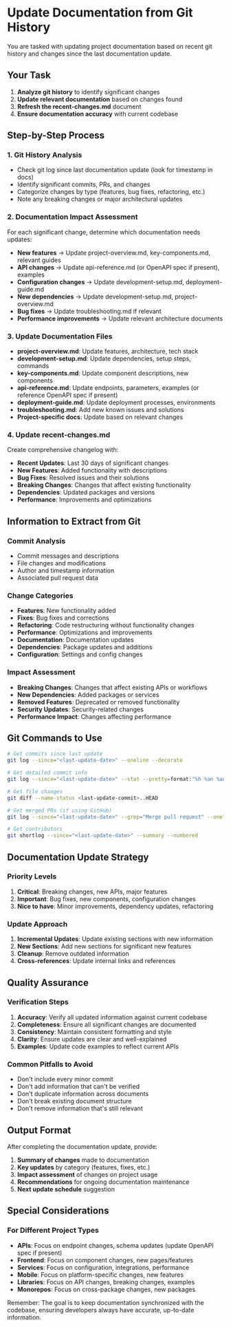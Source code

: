 # Update Documentation from Git History

You are tasked with updating project documentation based on recent git history and changes since the last documentation update.

## Your Task

1. **Analyze git history** to identify significant changes
2. **Update relevant documentation** based on changes found
3. **Refresh the recent-changes.md** document
4. **Ensure documentation accuracy** with current codebase

## Step-by-Step Process

### 1. Git History Analysis

- Check git log since last documentation update (look for timestamp in docs)
- Identify significant commits, PRs, and changes
- Categorize changes by type (features, bug fixes, refactoring, etc.)
- Note any breaking changes or major architectural updates

### 2. Documentation Impact Assessment

For each significant change, determine which documentation needs updates:

- **New features** → Update project-overview.md, key-components.md, relevant guides
- **API changes** → Update api-reference.md (or OpenAPI spec if present), examples
- **Configuration changes** → Update development-setup.md, deployment-guide.md
- **New dependencies** → Update development-setup.md, project-overview.md
- **Bug fixes** → Update troubleshooting.md if relevant
- **Performance improvements** → Update relevant architecture documents

### 3. Update Documentation Files

- **project-overview.md**: Update features, architecture, tech stack
- **development-setup.md**: Update dependencies, setup steps, commands
- **key-components.md**: Update component descriptions, new components
- **api-reference.md**: Update endpoints, parameters, examples (or reference OpenAPI spec if present)
- **deployment-guide.md**: Update deployment processes, environments
- **troubleshooting.md**: Add new known issues and solutions
- **Project-specific docs**: Update based on relevant changes

### 4. Update recent-changes.md

Create comprehensive changelog with:

- **Recent Updates**: Last 30 days of significant changes
- **New Features**: Added functionality with descriptions
- **Bug Fixes**: Resolved issues and their solutions
- **Breaking Changes**: Changes that affect existing functionality
- **Dependencies**: Updated packages and versions
- **Performance**: Improvements and optimizations

## Information to Extract from Git

### Commit Analysis

- Commit messages and descriptions
- File changes and modifications
- Author and timestamp information
- Associated pull request data

### Change Categories

- **Features**: New functionality added
- **Fixes**: Bug fixes and corrections
- **Refactoring**: Code restructuring without functionality changes
- **Performance**: Optimizations and improvements
- **Documentation**: Documentation updates
- **Dependencies**: Package updates and additions
- **Configuration**: Settings and config changes

### Impact Assessment

- **Breaking Changes**: Changes that affect existing APIs or workflows
- **New Dependencies**: Added packages or services
- **Removed Features**: Deprecated or removed functionality
- **Security Updates**: Security-related changes
- **Performance Impact**: Changes affecting performance

## Git Commands to Use

```bash
# Get commits since last update
git log --since="<last-update-date>" --oneline --decorate

# Get detailed commit info
git log --since="<last-update-date>" --stat --pretty=format:"%h %an %ad %s" --date=short

# Get file changes
git diff --name-status <last-update-commit>..HEAD

# Get merged PRs (if using GitHub)
git log --since="<last-update-date>" --grep="Merge pull request" --oneline

# Get contributors
git shortlog --since="<last-update-date>" --summary --numbered
```

## Documentation Update Strategy

### Priority Levels

1. **Critical**: Breaking changes, new APIs, major features
2. **Important**: Bug fixes, new components, configuration changes
3. **Nice to have**: Minor improvements, dependency updates, refactoring

### Update Approach

1. **Incremental Updates**: Update existing sections with new information
2. **New Sections**: Add new sections for significant new features
3. **Cleanup**: Remove outdated information
4. **Cross-references**: Update internal links and references

## Quality Assurance

### Verification Steps

1. **Accuracy**: Verify all updated information against current codebase
2. **Completeness**: Ensure all significant changes are documented
3. **Consistency**: Maintain consistent formatting and style
4. **Clarity**: Ensure updates are clear and well-explained
5. **Examples**: Update code examples to reflect current APIs

### Common Pitfalls to Avoid

- Don't include every minor commit
- Don't add information that can't be verified
- Don't duplicate information across documents
- Don't break existing document structure
- Don't remove information that's still relevant

## Output Format

After completing the documentation update, provide:

1. **Summary of changes** made to documentation
2. **Key updates** by category (features, fixes, etc.)
3. **Impact assessment** of changes on project usage
4. **Recommendations** for ongoing documentation maintenance
5. **Next update schedule** suggestion

## Special Considerations

### For Different Project Types

- **APIs**: Focus on endpoint changes, schema updates (update OpenAPI spec if present)
- **Frontend**: Focus on component changes, new pages/features
- **Services**: Focus on configuration, integrations, performance
- **Mobile**: Focus on platform-specific changes, new features
- **Libraries**: Focus on API changes, breaking changes, examples
- **Monorepos**: Focus on cross-package changes, new packages

Remember: The goal is to keep documentation synchronized with the codebase, ensuring developers always have accurate, up-to-date information.
